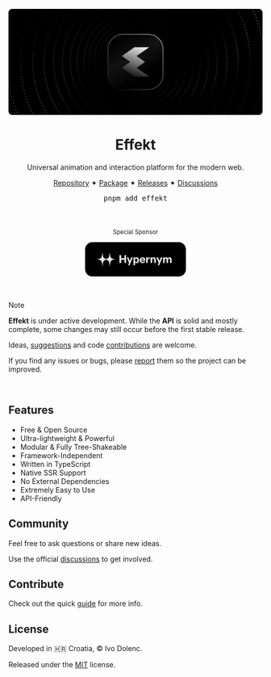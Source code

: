<p align="center">
  <img alt="Effekt" src=".assets/cover.gif" />
</p>

<h1 align="center">Effekt</h1>

<p align="center">
  Universal animation and interaction platform for the modern web.
</p>

<p align="center">
  <a href="https://github.com/ivodolenc/effekt">Repository</a>
  <span>✦</span>
  <a href="https://www.npmjs.com/package/effekt">Package</a>
  <span>✦</span>
  <a href="https://github.com/ivodolenc/effekt/releases">Releases</a>
  <span>✦</span>
  <a href="https://github.com/ivodolenc/effekt/discussions">Discussions</a>
</p>

<pre align="center">pnpm add effekt</pre>

<br>

<p align="center">
  <sub>Special Sponsor</sub>
</p>

<p align="center">
  <a title="Hypernym Studio" href="https://github.com/hypernym-studio">
    <img alt="Hypernym Studio" width="200" src=".assets/hypernym-logo.svg">
  </a>
</p>

<br>

> [!NOTE]
>
> **Effekt** is under active development. While the **API** is solid and mostly complete, some changes may still occur before the first stable release.
>
> Ideas, [suggestions](https://github.com/ivodolenc/effekt/discussions) and code [contributions](.github/CONTRIBUTING.md) are welcome.
>
> If you find any issues or bugs, please [report](https://github.com/ivodolenc/effekt/issues/new/choose) them so the project can be improved.

<br>

## Features

- Free & Open Source
- Ultra-lightweight & Powerful
- Modular & Fully Tree-Shakeable
- Framework-Independent
- Written in TypeScript
- Native SSR Support
- No External Dependencies
- Extremely Easy to Use
- API-Friendly

## Community

Feel free to ask questions or share new ideas.

Use the official [discussions](https://github.com/ivodolenc/effekt/discussions) to get involved.

## Contribute

Check out the quick [guide](.github/CONTRIBUTING.md) for more info.

## License

Developed in 🇭🇷 Croatia, © Ivo Dolenc.

Released under the [MIT](LICENSE.txt) license.
